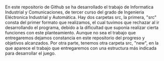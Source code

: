 En este repositorio de Github se ha desarrollado el trabajo de Informatica Industrial y Comunicaciones, de tercer curso del grado de Ingenieria Eléctronica Industrial y Automática. 
Hay dos carpetas src, la primera, "src" consta del primer formato que realizamos, el cual tuvimos que rechazar al ir desarrollando el programa, debido a la dificultad que suponia realizar cierta funciones con este planteamiento. Aunque no sea el trabajo que entregaremos dejamos constancia en este repositorio del progreso y objetivos alcanzados.
Por otra parte, tenemos otra carpeta src, "new", en la que aparece el trabajo que entregaremos con una estructura más indicada para desarrollar el juego.

